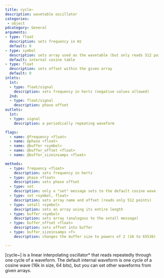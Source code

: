 ```yaml
---
title: cycle~
description: wavetable oscillator
categories:
 - object
pdcategory: General
arguments:
- type: float
  description: sets frequency in Hz
  default: 0
- type: symbol
  description: sets array used as the wavetable (but only reads 512 points from the buffer)
  default: internal cosine table
- type: float
  description: sets offset within the given array
  default: 0
inlets:
  1st:
  - type: float/signal
    description: sets frequency in hertz (negative values allowed)
  2nd:
  - type: float/signal
    description: phase offset
outlets:
  1st:
  - type: signal
    description: a periodically repeating waveform

flags:
  - name: @frequency <float>
  - name: @phase <float>
  - name: @buffer <symbol>
  - name: @buffer_offset <float>
  - name: @buffer_sizeinsamps <float>

methods:
  - type: frequency <float>
    description: sets frequency in hertz
  - type: phase <float>
    description: sets phase offset
  - type: set
    description: only a "set" message sets to the default cosine wave
  - type: set <symbol, float>
    description: sets array name and offset (reads only 512 points)
  - type: setall <symbol>
    description: sets an array using its entire length
  - type: buffer <symbol>
    description: sets array (analogous to the setall message)
  - type: buffer_offset <float>
    description: sets offset into buffer
  - type: buffer_sizeinsamps <f>
    description: changes the buffer size to powers of 2 (16 to 65536)

---
```


[cycle~] is a linear interpolating oscillator* that reads repeatedly through one cycle of a waveform. The default internal waveform is one cycle of a cosine wave (16k in size, 64 bits), but you can set other waveforms from given arrays.

